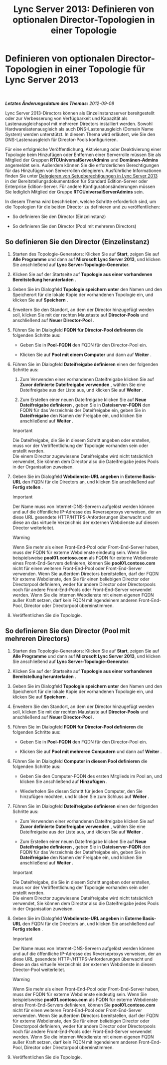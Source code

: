 ﻿---
title: 'Lync Server 2013: Definieren von optionalen Director-Topologien in einer Topologie'
TOCTitle: Definieren von optionalen Director-Topologien in einer Topologie
ms:assetid: 8e9a659d-23b0-401d-b296-59c7df414d49
ms:mtpsurl: https://technet.microsoft.com/de-de/library/Gg398717(v=OCS.15)
ms:contentKeyID: 49294712
ms.date: 05/19/2016
mtps_version: v=OCS.15
ms.translationtype: HT
---

# Definieren von optionalen Director-Topologien in einer Topologie für Lync Server 2013

 

_**Letztes Änderungsdatum des Themas:** 2012-09-08_

Lync Server 2013-Directors können als Einzelinstanzserver bereitgestellt oder zur Verbesserung von Verfügbarkeit und Kapazität als Lastenausgleichspool mit mehreren Directors installiert werden. Sowohl Hardwarelastenausgleich als auch DNS-Lastenausgleich (Domain Name System) werden unterstützt. In diesem Thema wird erläutert, wie Sie den DNS-Lastenausgleich für Director-Pools konfigurieren.

Für eine erfolgreiche Veröffentlichung, Aktivierung oder Deaktivierung einer Topologie beim Hinzufügen oder Entfernen einer Serverrolle müssen Sie als Mitglied der Gruppen **RTCUniversalServerAdmins** und **Domänen-Admins** angemeldet sein. Außerdem können Sie die erforderlichen Berechtigungen für das Hinzufügen von Serverrollen delegieren. Ausführliche Informationen finden Sie unter [Delegieren von Setupberechtigungen in Lync Server 2013](lync-server-2013-delegate-setup-permissions.md) in der Bereitstellungsdokumentation für Standard Edition-Server oder Enterprise Edition-Server. Für andere Konfigurationsänderungen müssen Sie lediglich Mitglied der Gruppe **RTCUniversalServerAdmins** sein.

In diesem Thema wird beschrieben, welche Schritte erforderlich sind, um die Topologien für die beiden Director zu definieren und zu veröffentlichen:

  - So definieren Sie den Director (Einzelinstanz)

  - So definieren Sie den Director (Pool mit mehreren Directors)

## So definieren Sie den Director (Einzelinstanz)

1.  Starten des Topologie-Generators: Klicken Sie auf **Start**, zeigen Sie auf **Alle Programme** und dann auf **Microsoft Lync Server 2013**, und klicken Sie anschließend auf **Lync Server-Topologie-Generator**.

2.  Klicken Sie auf der Startseite auf **Topologie aus einer vorhandenen Bereitstellung herunterladen** .

3.  Geben Sie im Dialogfeld **Topologie speichern unter** den Namen und den Speicherort für die lokale Kopie der vorhandenen Topologie ein, und klicken Sie auf **Speichern** .

4.  Erweitern Sie den Standort, an dem der Director hinzugefügt werden soll, klicken Sie mit der rechten Maustaste auf **Director-Pools** und anschließend auf **Neuer Director-Pool** .

5.  Führen Sie im Dialogfeld **FQDN für Director-Pool definieren** die folgenden Schritte aus:
    
      - Geben Sie in **Pool-FQDN** den FQDN für den Director-Pool ein.
    
      - Klicken Sie auf **Pool mit einem Computer** und dann auf **Weiter** .

6.  Führen Sie im Dialogfeld **Dateifreigabe definieren** einen der folgenden Schritte aus:
    
    1.  Zum Verwenden einer vorhandenen Dateifreigabe klicken Sie auf **Zuvor definierte Dateifreigabe verwenden** , wählen Sie eine Dateifreigabe aus der Liste aus, und klicken Sie auf **Weiter** .
    
    2.  Zum Erstellen einer neuen Dateifreigabe klicken Sie auf **Neue Dateifreigabe definieren** , geben Sie in **Dateiserver-FQDN** den FQDN für das Verzeichnis der Dateifreigabe ein, geben Sie in **Dateifreigabe** den Namen der Freigabe ein, und klicken Sie anschließend auf **Weiter** .
    

    > [!IMPORTANT]
    > Die Dateifreigabe, die Sie in diesem Schritt angeben oder erstellen, muss vor der Veröffentlichung der Topologie vorhanden sein oder erstellt werden.<BR>Die einem Director zugewiesene Dateifreigabe wird nicht tatsächlich verwendet, Sie können dem Director also die Dateifreigabe jedes Pools in der Organisation zuweisen.



7.  Geben Sie im Dialogfeld **Webdienste-URL angeben** in **Externe Basis-URL** den FQDN für die Directors an, und klicken Sie anschließend auf **Fertig stellen** .
    

    > [!IMPORTANT]
    > Der Name muss von Internet-DNS-Servern aufgelöst werden können und auf die öffentliche IP-Adresse des Reverseproxys verweisen, der an diese URL gesendete HTTP/HTTPS-Anforderungen überwacht und diese an das virtuelle Verzeichnis der externen Webdienste auf diesem Director weiterleitet.

    

    > [!WARNING]
    > Wenn Sie mehr als einen Front-End-Pool oder Front-End-Server haben, muss der FQDN für externe Webdienste eindeutig sein. Wenn Sie beispielsweise <STRONG>pool01.contoso.com</STRONG> als FQDN für externe Webdienste eines Front-End-Servers definieren, können Sie <STRONG>pool01.contoso.com</STRONG> nicht für einen weiteren Front-End-Pool oder Front-End-Server verwenden. Wenn Sie außerdem Directors bereitstellen, darf der FQDN für externe Webdienste, den Sie für einen beliebigen Director oder Directorpool definieren, weder für andere Director oder Directorpools noch für andere Front-End-Pools oder Front-End-Server verwendet werden. Wenn Sie die internen Webdienste mit einem eigenen FQDN außer Kraft setzen, darf kein FQDN mit irgendeinem anderen Front-End-Pool, Director oder Directorpool übereinstimmen.



8.  Veröffentlichen Sie die Topologie.

## So definieren Sie den Director (Pool mit mehreren Directors)

1.  Starten des Topologie-Generators: Klicken Sie auf **Start**, zeigen Sie auf **Alle Programme** und dann auf **Microsoft Lync Server 2013**, und klicken Sie anschließend auf **Lync Server-Topologie-Generator**.

2.  Klicken Sie auf der Startseite auf **Topologie aus einer vorhandenen Bereitstellung herunterladen** .

3.  Geben Sie im Dialogfeld **Topologie speichern unter** den Namen und den Speicherort für die lokale Kopie der vorhandenen Topologie ein, und klicken Sie auf **Speichern** .

4.  Erweitern Sie den Standort, an dem der Director hinzugefügt werden soll, klicken Sie mit der rechten Maustaste auf **Director-Pools** und anschließend auf **Neuer Director-Pool** .

5.  Führen Sie im Dialogfeld **FQDN für Director-Pool definieren** die folgenden Schritte aus:
    
      - Geben Sie in **Pool-FQDN** den FQDN für den Director-Pool ein.
    
      - Klicken Sie auf **Pool mit mehreren Computern** und dann auf **Weiter** .

6.  Führen Sie im Dialogfeld **Computer in diesem Pool definieren** die folgenden Schritte aus:
    
      - Geben Sie den Computer-FQDN des ersten Mitglieds im Pool an, und klicken Sie anschließend auf **Hinzufügen** .
    
      - Wiederholen Sie diesen Schritt für jeden Computer, den Sie hinzufügen möchten, und klicken Sie zum Schluss auf **Weiter** .

7.  Führen Sie im Dialogfeld **Dateifreigabe definieren** einen der folgenden Schritte aus:
    
      - Zum Verwenden einer vorhandenen Dateifreigabe klicken Sie auf **Zuvor definierte Dateifreigabe verwenden** , wählen Sie eine Dateifreigabe aus der Liste aus, und klicken Sie auf **Weiter** .
    
      - Zum Erstellen einer neuen Dateifreigabe klicken Sie auf **Neue Dateifreigabe definieren** , geben Sie in **Dateiserver-FQDN** den FQDN für das Verzeichnis der Dateifreigabe ein, geben Sie in **Dateifreigabe** den Namen der Freigabe ein, und klicken Sie anschließend auf **Weiter** .
    

    > [!IMPORTANT]
    > Die Dateifreigabe, die Sie in diesem Schritt angeben oder erstellen, muss vor der Veröffentlichung der Topologie vorhanden sein oder erstellt werden.<BR>Die einem Director zugewiesene Dateifreigabe wird nicht tatsächlich verwendet, Sie können dem Director also die Dateifreigabe jedes Pools in der Organisation zuweisen.



8.  Geben Sie im Dialogfeld **Webdienste-URL angeben** in **Externe Basis-URL** den FQDN für die Directors an, und klicken Sie anschließend auf **Fertig stellen** .
    

    > [!IMPORTANT]
    > Der Name muss von Internet-DNS-Servern aufgelöst werden können und auf die öffentliche IP-Adresse des Reverseproxys verweisen, der an diese URL gesendete HTTP-/HTTPS-Anforderungen überwacht und diese an das virtuelle Verzeichnis der externen Webdienste in diesem Director-Pool weiterleitet.

    

    > [!WARNING]
    > Wenn Sie mehr als einen Front-End-Pool oder Front-End-Server haben, muss der FQDN für externe Webdienste eindeutig sein. Wenn Sie beispielsweise <STRONG>pool01.contoso.com</STRONG> als FQDN für externe Webdienste eines Front-End-Servers definieren, können Sie <STRONG>pool01.contoso.com</STRONG> nicht für einen weiteren Front-End-Pool oder Front-End-Server verwenden. Wenn Sie außerdem Directors bereitstellen, darf der FQDN für externe Webdienste, den Sie für einen beliebigen Director oder Directorpool definieren, weder für andere Director oder Directorpools noch für andere Front-End-Pools oder Front-End-Server verwendet werden. Wenn Sie die internen Webdienste mit einem eigenen FQDN außer Kraft setzen, darf kein FQDN mit irgendeinem anderen Front-End-Pool, Director oder Directorpool übereinstimmen.



9.  Veröffentlichen Sie die Topologie.

